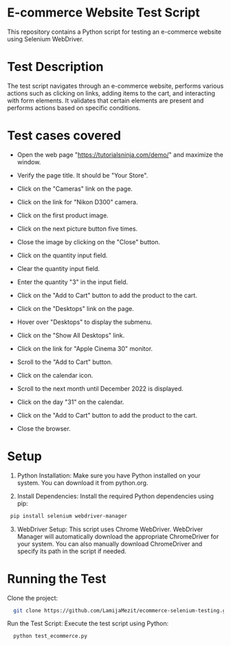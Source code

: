  # E-commerce Website Test Script
 This repository contains a Python script for testing an e-commerce website using Selenium WebDriver.

 # Test Description
 The test script navigates through an e-commerce website, performs various actions such as clicking on links, adding items to the cart, and interacting with form elements. It validates that certain elements are present and performs actions based on specific conditions.

 # Test cases covered
 - Open the web page "https://tutorialsninja.com/demo/" and maximize the window.

 - Verify the page title. It should be "Your Store".

 - Click on the "Cameras" link on the page.

 - Click on the link for "Nikon D300" camera.

- Click on the first product image.

 - Click on the next picture button five times.

 - Close the image by clicking on the "Close" button.

- Click on the quantity input field.

 - Clear the quantity input field.

 - Enter the quantity "3" in the input field.

 - Click on the "Add to Cart" button to add the product to the cart.

 - Click on the "Desktops" link on the page.

 - Hover over "Desktops" to display the submenu.

 - Click on the "Show All Desktops" link.

 - Click on the link for "Apple Cinema 30" monitor.

- Scroll to the "Add to Cart" button.

- Click on the calendar icon.

 - Scroll to the next month until December 2022 is displayed.

 - Click on the day "31" on the calendar.

 - Click on the "Add to Cart" button to add the product to the cart.

 - Close the browser.

 # Setup
  1. Python Installation: Make sure you have Python installed on your system. You can download it from python.org.

 2. Install Dependencies: Install the required Python dependencies using pip:
```bash
 pip install selenium webdriver-manager
```


3. WebDriver Setup: This script uses Chrome WebDriver. WebDriver Manager will automatically download the appropriate ChromeDriver for your system. You can also manually download ChromeDriver and specify its path in the script if needed.

# Running the Test

Clone the project:

```bash
  git clone https://github.com/LamijaMezit/ecommerce-selenium-testing.git
```

Run the Test Script: Execute the test script using Python:

```bash
  python test_ecommerce.py
```
